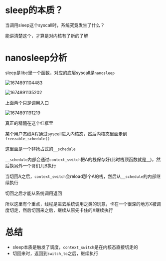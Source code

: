 # sleep的本质？
当调用sleep这个syscall时，系统究竟发生了什么？

能讲清楚这个，才算是对内核有了新的了解

# nanosleep分析
sleep是libc里一个函数，对应的底层syscall是`nanosleep`

![1674891104483](https://user-images.githubusercontent.com/31315527/215253349-f897e7c0-91dc-49dc-923b-2ad80b40e4f6.png)

![1674891135202](https://user-images.githubusercontent.com/31315527/215253371-8fc6539b-21c3-4403-8a58-fdd749ba2765.png)

上面两个只是调用入口

![1674891191219](https://user-images.githubusercontent.com/31315527/215253411-0e025fbe-dbb4-4c81-887a-ada4edb1bee2.png)

真正的精髓在这个红框里

某个用户态线A程通过syscall进入内核态，然后内核态里面走到`freezable_schedule()`

这里面是一个非抢占式的`__schedule`

`__schedule`内部会通过`context_switch`把A的栈保存好(此时栈顶函数就是__)，然后换另外一个哥们儿B执行

当切回A之后，`context_switch`会reload那个A的栈，然后从`__schedule`的内部继续执行

切回之后才能从系统调用返回

所以这里有个重点，线程是进去系统调用之类的玩意，卡在一个很深的地方X被调度切走，然后切回来之后，继续从原先卡住的X继续执行

# 总结
* sleep本质是触发了调度，`context_switch`是在内核态直接切走的
* 切回来时，返回到`switch_to`之后，继续执行






